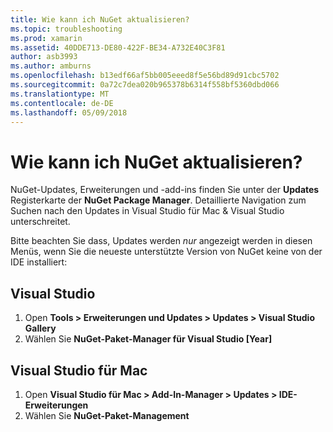 ```yaml
---
title: Wie kann ich NuGet aktualisieren?
ms.topic: troubleshooting
ms.prod: xamarin
ms.assetid: 40DDE713-DE80-422F-BE34-A732E40C3F81
author: asb3993
ms.author: amburns
ms.openlocfilehash: b13edf66af5bb005eeed8f5e56bd89d91cbc5702
ms.sourcegitcommit: 0a72c7dea020b965378b6314f558bf5360dbd066
ms.translationtype: MT
ms.contentlocale: de-DE
ms.lasthandoff: 05/09/2018
---
```

# <a name="how-can-i-update-nuget"></a>Wie kann ich NuGet aktualisieren?

NuGet-Updates, Erweiterungen und -add-ins finden Sie unter der **Updates** Registerkarte der **NuGet Package Manager**. Detaillierte Navigation zum Suchen nach den Updates in Visual Studio für Mac & Visual Studio unterschreitet. 

Bitte beachten Sie dass, Updates werden *nur* angezeigt werden in diesen Menüs, wenn Sie die neueste unterstützte Version von NuGet keine von der IDE installiert:

## <a name="visual-studio"></a>Visual Studio
1. Open **Tools > Erweiterungen und Updates > Updates > Visual Studio Gallery**
2. Wählen Sie **NuGet-Paket-Manager für Visual Studio [Year]**

## <a name="visual-studio-for-mac"></a>Visual Studio für Mac

1. Open **Visual Studio für Mac > Add-In-Manager > Updates > IDE-Erweiterungen**
2. Wählen Sie **NuGet-Paket-Management**

